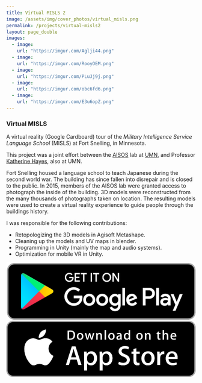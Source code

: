 ```yaml
---
title: Virtual MISLS 2
image: /assets/img/cover_photos/virtual_misls.png
permalink: /projects/virtual-misls2
layout: page_double
images:
  - image:
    url: "https://imgur.com/Aglji44.png"
  - image:
    url: "https://imgur.com/RooyOEM.png"
  - image:
    url: "https://imgur.com/PLuJj9j.png"
  - image:
    url: "https://imgur.com/obc6fd6.png"
  - image:
    url: "https://imgur.com/E3u6opZ.png"
---
```


### Virtual MISLS

A virtual reality (Google Cardboard) tour of the *Military Intelligence Service Language School* (MISLS) at Fort Snelling, in Minnesota.

This project was a joint effort between the [AISOS](http://aisos.umn.edu/) lab at [UMN](https://twin-cities.umn.edu/), and Professor [Katherine Hayes](https://cla.umn.edu/about/directory/profile/kathayes), also at UMN.

Fort Snelling housed a language school to teach Japanese during the second world war. The building has since fallen into disrepair and is closed to the public. In 2015, members of the AISOS lab were granted access to photograph the inside of the building. 3D models were reconstructed from the many thousands of photographs taken on location. The resulting models were used to create a virtual reality experience to guide people through the buildings history.

I was responsible for the following contributions:
- Retopologizing the 3D models in Agisoft Metashape.
- Cleaning up the models and UV maps in blender.
- Programming in Unity (mainly the map and audio systems).
- Optimization for mobile VR in Unity.

<a target="blank" href="https://play.google.com/store/apps/details?id=com.aisos.virtualmisls" class="button">
  <img src="/assets/img/buttons/playstore_button.png" description="Get it on Google Play"/>
</a>

<a target="blank" href="https://apps.apple.com/us/app/id1434870165" class="button">
  <img src="/assets/img/buttons/appstore_button.png" description="Get it on the App Store"/>
</a>
